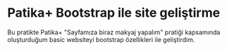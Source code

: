# Patika+ Bootstrap ile site geliştirme

Bu pratikte Patika+ "Sayfamıza biraz makyaj yapalım" pratiği kapsamında oluşturduğum basic websiteyi bootstrap özellikleri ile geliştirdim.